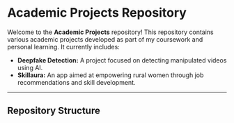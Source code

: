 # Academic Projects Repository

Welcome to the **Academic Projects** repository! This repository contains various academic projects developed as part of my coursework and personal learning. It currently includes:

- **Deepfake Detection:** A project focused on detecting manipulated videos using AI.
- **Skillaura:** An app aimed at empowering rural women through job recommendations and skill development.

---

## Repository Structure

